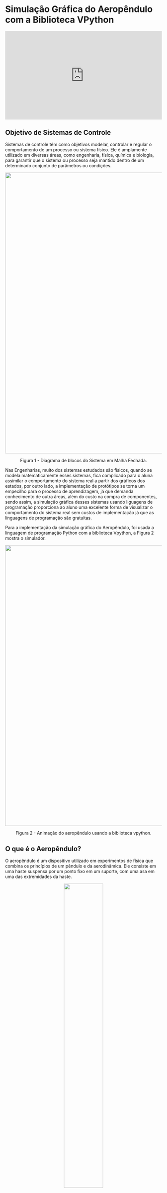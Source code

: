<script type="text/javascript" id="MathJax-script" async
  src="https://cdn.jsdelivr.net/npm/mathjax@3/es5/tex-mml-chtml.js">
</script>


# Simulação Gráfica do Aeropêndulo com a Biblioteca **VPython**


<div style="padding:56.25% 0 0 0;position:relative;"><iframe src="https://player.vimeo.com/video/813595903?h=98af6ee09d&amp;badge=0&amp;autopause=0&amp;player_id=0&amp;app_id=58479" frameborder="0" allow="autoplay; fullscreen; picture-in-picture" allowfullscreen style="position:absolute;top:0;left:0;width:100%;height:100%;" title="demo_simulacao.mp4"></iframe></div><script src="https://player.vimeo.com/api/player.js"></script>

## Objetivo de Sistemas de Controle

Sistemas de controle têm como objetivos modelar, controlar e regular o comportamento de um processo ou sistema físico. Ele é amplamente utilizado em diversas áreas, como engenharia, física, química e biologia, para garantir que o sistema ou processo seja mantido dentro de um determinado conjunto de parâmetros ou condições.

<center>
<div class="figure" >
  <img src="utils/sistema_aeropendulo_malha_fechada.svg"
       width="900">  
  <p>Figura 1 - Diagrama de blocos do Sistema em Malha Fechada.</p>
</div>
</center>

Nas Engenharias, muito dos sistemas estudados são físicos, quando se modela matematicamente esses sistemas, fica complicado para o aluna assimilar o comportamento do sistema real a partir dos gráficos dos estados, por outro lado, a implementação de protótipos se torna um empecilho para o processo de aprendizagem, já que demanda conhecimento de outra áreas, além do custo na compra de componentes, sendo assim, a simulação gráfica desses sistemas usando liguagens de programação proporciona ao aluno uma excelente forma de visualizar o comportamento do sistema real sem custos de implementação já que as linguagens de programação são gratuitas.

Para a implementação da simulação gráfica do Aeropêndulo, foi usada a linguagem de programação Python com a biblioteca Vpython, a Figura 2 mostra o simulador.

<center>
<div class="figure" >
  <img src="utils/simulacao.png"
       width="900">  
  <p>Figura 2 - Animação do aeropêndulo usando a biblioteca vpython.</p>
</div>
</center>


## O que é o Aeropêndulo?

O aeropêndulo é um dispositivo utilizado em experimentos de física que combina os princípios de um pêndulo e da aerodinâmica. Ele consiste em uma haste suspensa por um ponto fixo em um suporte, com uma asa em uma das extremidades da haste.


<center>
<div class="figure" >
  <img src="https://www.researchgate.net/profile/Giuseppe-Habib/publication/281578300/figure/fig1/AS:779421346709519@1562839938541/a-Aeropendulum-photo-b-schematic-physical-model.gif"
       width="50%">  
  <p>Figura 3 - Aeropêndulo.</p>
</div>
</center>


Quando o aeropêndulo é movido para um lado, a força da gravidade faz com que a haste comece a oscilar em torno do ponto de suspensão. A asa no final da haste também gera uma força aerodinâmica que pode afetar o movimento do pêndulo. A interação entre as forças gravitacionais e aerodinâmicas faz com que o aeropêndulo execute movimentos complexos e interessantes.

<br>

---

<br>

# Modelagem e Simulação Aeropêndulo

<center>
<div class="figure" >
  <img src="utils/aeropendulo.png"
       width="60%"> 
  <p>Figura 4 - Diagrama esquemático do Aeropêndulo.</p>
</div>
</center>

Usando as leis de Newton e momentos angulares podemos encontrar o modelo matemático que descreve a dinâmica do aeropêndulo, assim, temos a equação $$(01)$$ que modela o sistema em questão.

$$
\begin{align}
 T &= J\ddot{\theta} + c\dot{\theta} +mgd\sin{(\theta)} \tag{01}\\
\end{align}
$$


Queremos controlar o ângulo do braço do aeropêndulo a partir da tensão aplicada aos terminais do motor, assim,devemos encontrar uma relação entre a tensão $$V$$ nos terminais do motor e o empuxo $$T$$ gerado pela hélice, essa relação é não linear, porém é possível aproximar por uma relação linear, como mostra a expressão $$(02)$$.

$$
\begin{align}
    T &\approx K_mV \tag{02} \\
    K_mV &= J\ddot{\theta} + c\dot{\theta} +mgd\sin{(\theta)} \tag{03}
\end{align}
$$


<center>
<div class="figure" >
  <img src="utils/diagrama_bloco_aeropendulo_nao_linear.svg"
       width="90%"> 
  <p>Figura 5 - Diagrama de blocos do modelo do Aeropêndulo.</p>
</div>
</center>

$$
\begin{align}
    \dot{x_2} &= x_1 \tag{04} \\
    \dot{x_1}J &= - x_1c - mgdsen(x_2) + VK_m \tag{05} \\
    \dot{x_1} &= \dfrac{- x_1c - mgdsen(x_2) + VK_m}{J} \tag{06}
\end{align}
$$


Onde:

<div>
<ul>
  <li><b>T</b>: Empuxo gerado pela hélice;</li>
  <li><b>J</b>: Momento de inércia;</li>
  <li><b>θ</b>: posição angular do Aeropêndulo;</li>
  <li><b>c</b>: coeficiente de amortecimento viscoso;</li>
  <li><b>m</b>: peso do Aeropêndulo;</li>
  <li><b>d</b>: a distância entre o centro de massa e o ponto de pivô;</li>
  <li><b>V</b>: Tensão de Entrada do Motor CC Série;</li>
  <li><b>Km</b>: Relação entre o torque e a tensão;</li>
  <li><b>x1 e x2</b>: Estados do Sistema;</li>
</ul>
</div>

<br><br>

## Linearização do Sistema

Uma das técnicas de linearização quando se tem sistemas não lineares que a componente não linear é o seno ou cosseno é  considerar o seno ou cosseno sendo o valor do próprio ângulo, isso funciona bem para pequenas variações em torno do ângulo, aplicando essa técnica ao modelo do aeropêndulo, temos a equação $$(07)$$.

$$
\begin{align}
    K_mV &= J\ddot{\theta} + c\dot{\theta} +mgd\theta \tag{07}\\
\end{align}
$$

Aplicando a transformada de Laplace, temos:

$$
\begin{align}
    K_mV(s) &= s^2J\theta(s) + sc\theta(s) +mgd\theta(s) \tag{08}\\
    K_mV(s) &= (s^2J + sc +mgd)\theta(s) \tag{09}\\
    \frac{\theta(s)}{K_mV(s)} &= \frac{1}{s^2J + sc +mgd} \tag{10}\\
    \frac{\theta(s)}{K_mV(s)} &= \frac{1/J}{s^2 + sc/J +mgd/J} \tag{11}\\
    \frac{\theta(s)}{V(s)} &= \frac{K_m/J}{s^2 + sc/J +mgd/J} \tag{12}
\end{align}
$$

<br>

## Sistema no Espaço de Estados


### Forma Canônica de Controlador

$$
\begin{align}
    x_1&=\theta \quad x_2=\dot{\theta} \quad x_2 = \dot{x_1}
\end{align}
$$

$$
\begin{bmatrix}
    \dot{x}_1 \\
    \dot{x}_2
\end{bmatrix}=
\begin{bmatrix}
    0             & 1\\
    -\frac{mgd}{J} & -\frac{c}{J}
\end{bmatrix}\cdot 
\begin{bmatrix}
    x_1 \\
    x_2
\end{bmatrix}+
\begin{bmatrix}
    0 \\
    \frac{K_m}{J}
\end{bmatrix}\cdot u
$$

$$
Y= \begin{bmatrix}
    1 & 0
\end{bmatrix} \cdot
\begin{bmatrix}
    0 \\
    \frac{K_m}{J}
\end{bmatrix} + 0
$$


### Parâmetros para Simulação


Para simulação foi usado os parâmetros do artigo $$[1]$$.

$$
\begin{align}
  \begin{array}{|c|c|}                                        \hline
  \text { Parâmetros do Aeropêndulo } & \text{Valores}      \\ \hline
  K_m     &   0,0296                                        \\ \hline
  d       &   0,03m                                         \\ \hline
  J       &   0,0106 Kgm^2                                  \\ \hline
  m       &   0,36 m                                        \\ \hline
  g       &   9,8 m/s^2                                     \\ \hline
  c       &   0,0076 Nms/rad                                \\ \hline
  \end{array}
\end{align}
$$

<br>

## Resposta ao degrau usando Python

Para realizar a simulação da resposta ao degrau foi usado Python com o auxílio das bibliotecas numpy, matplotlib e control, sendo que as bibliotecas numpy e matplotlib são usada para criar as matrizes A, B, C e D e plotar a resposta do do sistema, respectivamente, já a biblioteca control é usada para criar o sistema no espaço de estados e obter a função de transferência, além disso, é possível obter a resposta ao degrau usando a função **step** da biblioteca control, que recebe como parâmetro o sistema criado anteriormente, no espaço de estados ou função de transferência.

### Importando as bibliotecas Python usadas


```python
import numpy as np
import matplotlib.pyplot as plt
import control as ct

plt.style.use("ggplot")
```

Variáveis com os parâmetros para simulação do modelo.

```python
K_m = 0.0296
m = 0.36
d = 0.03
J = 0.0106
g = 9.8
c = 0.0076
```

Matrizes NumPy do sistema no espaço de estados

```python
A = np.array([[0, 1],
              [-(m*g*d)/J, -(c/J)]])

B = np.array([[0, K_m/J]]).T

C = np.array([1, 0])

D = 0
```

<br>

### Sistema no Espaço de Estados

<br>

Para criar o sistema no espaço de estados, foi usado a biblioteca Python, **control**, essa biblioteca permite criar um sistema no espaço de estados a partir das matrizes **A**, **B**, **C**, **D**

```python
sys = ct.ss(A, B, C, D)
print(sys)
```

### Obtendo a Função de Transferência a partir do Espaço de Estados

Para obter a função de transferência a partir do sistema no espaço de estados, a biblioteca control implementa uma função, ct.ss2tf(sys), que recebe como parâmetro, o sistema no espaço de estados e retorna a função de transferência.

```python
Gs = ct.ss2tf(sys)
Gs
```

### Informações do sistema em malha aberta

Antes de realizar a simulação em malha aberta, é interessante observar as características do sistema, para isso, a biblioteca control implementa algumas função.

#### Explicando as diferentes funções da biblioteca control

A função **ct.step_info()** recebe como parâmetro o sistema no espaço de estados ou uma função de transferência e retorna as características do sistema, para esse exemplo, ao aplicar a função ela retorna diversas características, exemplo:

<ul>
  <li><b>Tempo de acomodação</b> ->    'SettlingTime': 10.308519357198815'</li>
  <li><b>Ultrapassagem Percentual</b> -> 'Overshoot': 69.54106137593485,</li>
  <li><b>Tempo de Subida</b> ->  'RiseTime': 0.396481513738416</li>
</ul>

```python
ct.step_info(sys)
```

**saída:**

```
{'RiseTime': 0.396481513738416,
 'SettlingTime': 10.308519357198815,
 'SettlingMin': 0.14343794449344063,
 'SettlingMax': 0.47415111647086844,
 'Overshoot': 69.54106137593485,
 'Undershoot': 0,
 'Peak': 0.47415111647086844,
 'PeakTime': 1.0308519357198815,
 'SteadyStateValue': 0.2796674225245654}
```

A função **ct.damp()** recebe como argumento o sistema no espaço de estados ou a função de transferência e retorna os Autovalores, amortecimento e frequência natural para cada polo do sistema.

```python
ct.damp(sys);
```

**saída:**

```
_____Eigenvalue______ Damping___ Frequency_
   -0.3585    +3.139j     0.1135       3.16
   -0.3585    -3.139j     0.1135       3.16
```

A função **ct.poles()** recebe como argumento o sistema no espaço de estados ou a função de transferência e retorna os polos do sistema, para esse caso o sistema é de segunda ordem, pois possui dois pólos.

```python
ct.poles(sys)
```

**saída:**

```
array([-0.35849057+3.13948884j, -0.35849057-3.13948884j])
```

A função **ct.zeros()** recebe como argumento o sistema no espaço de estados ou a função de transferência e retorna os zeros do sistema. para esse caso o sistema não possui zeros.

```python
ct.zeros(sys)
```

**saída:**

```
array([], dtype=float64)
```

#### Resposta ao degrau

```python
t, yout = ct.step_response(Gs)

fig, ax = plt.subplots(figsize=(6, 3.5))
ax.set_title("Aeropêndulo em Malha Aberta")
ax.set_ylabel("Ângulo (Graus°)")
ax.set_xlabel("Tempo (s)")
ax.plot(t, np.rad2deg(yout))
plt.show()
```

**Saída:**

<center>
<div class="figure" >
  <img src="utils/simu_malha_aberta.svg"
       width="800"> 
</div>
</center>


<br><br>


## Controlador projetado usando LGR com auxílio do Matlab


Para fins de teste foi projetado um controlador simples usando o matlab e encontrada a função de transferência com o auxílio da biblioteca Control, por fim foi obtida a equação de diferenças para implementar o controlador no simulador.


<center>
<div class="figure" >
  <img src="utils/sistema_aeropendulo_malha_fechada.svg"
       width="90%"> 
  <p>Figura 6 - Diagrama de blocos do Sistema em Malha Fechada.</p>
</div>
</center>


### Função de Transferência do Controlador


$$
\begin{align}

C(s) &= \frac{0,2126s + 0,7893}{s} \tag{13}

\end{align}
$$

**Função de Transferência do Controlador usando a biblioteca Control do Python**

```python
numc = np.array([0.2126, 0.7893])
denc = np.array([1, 0])

Cs = ct.tf(numc, denc)
print(Cs)
```

**saída:**

$$
\dfrac{0.2126 s + 0.7893}{s}
$$

### Simulação do Sistema em Malha Fechada

```python
Fs = ct.series(Gs, Cs)
Hs = ct.feedback(Fs, 1, sign=-1)
Hs
```

**saída:**

$$
\dfrac{0.5937s+2.204}{s^3 +0.717s^2+10.58s+2.204}
$$


### Resposta ao degrau unitário

```python
t, yout = ct.step_response(Hs)

plt.rc('xtick', labelsize=7)
plt.rc('ytick', labelsize=7)

fig, ax = plt.subplots(figsize=(7, 4))
ax.set_title("Aeropêndulo em Malha Fechada", fontsize=10)
ax.set_ylabel("Ângulo (Graus°)", fontsize=8)
ax.set_xlabel("Tempo (s)", fontsize=8)
ax.plot([0, 0, t[-1]], [0, 1, 1], "--", lw=1,
        label="Sinal Degrau Unitário U(S)")
ax.plot(t, yout, lw=1., label="Sinal de Saída Y(S)")
ax.legend(fontsize=7)
plt.show()
```

**saída:**

<center>
<div class="figure" >
  <img src="utils/simu_malha_fechada.svg"
       width="800"> 
</div>
</center>


Ao analisar o sistema com o controlador, temos que o sistema não possui erro em regime permanente e seu overshoot é zero, no entanto, para que esses requisitos fossem obtidos ouve um aumento no tempo de acomodação.

<br>

## Função de Transferência Discreta C(z)

Para discretizar o sistema foi usado um período de amostragem de 0,01s.

```python
from control.matlab import c2d

Cz = c2d(Cs, Ts=0.01, method="tustin")
Cz
```

$$
\dfrac{0.2165 z + 0.2087}{z-1} \quad dt = 0.01
$$

$$
\begin{align}
    C(z) &= \dfrac{0,2165z −0,2087}{z-1} \tag{14}\\
         &= \dfrac{0,2165z −0,2087}{z-1} \cdot \dfrac{z^{-1}}{z^{-1}} \tag{15}\\
         &= \dfrac{0,2165 − 0,2087z^{-1}}{1-z^{-1}} \tag{16}\\
\end{align}

$$

#### Encontrando a equação de diferenças do controlador

$$
\begin{align}

C(z) &= \dfrac{U(z)}{E(z)} \tag{20}

\end{align}

$$

onde:

$$
\begin{align}
  U(z) &= Z\{u[k]\} \tag{17}\\
  E(z) &= Z\{e[k]\} \tag{18}\\
  \dfrac{U(z)}{E(z)} &= \dfrac{0,2165 − 0,2087z^{-1}}{1-z^{-1}} \tag{19}\\
  (1-z^{-1})U(z) &= (0,2165 − 0,2087z^{-1})E(z) \tag{20}\\
  U(z)-z^{-1}U(z) &= 0,2165E(z) − 0,2087z^{-1}E(z) \tag{21}\\
  Z^{-1}\{U(z)-z^{-1}U(z)\} &= Z^{-1}\{0,2165E(z) − 0,2087z^{-1}E(z)\} \tag{22}\\
  u[k] − u[k − 1] &= 0,2165e[k] − 0,2087e[k − 1] \tag{23}\\
  u[k] &= u[k − 1] + 0,2165e[k] − 0,2087e[k − 1] \tag{24}
\end{align}
$$



Agora é possível implementar uma classe python para o controlador a partir da equação de diferenças.

$$
\begin{align}
  u[k] &= u[k − 1] + 0,2165e[k] − 0,2087e[k − 1] \tag{25}
\end{align}
$$

com a função de diferenças encontrada, agora é possível implementa-la usando python e fecha a malha com o controlador para simular, essa lógica está implementada no simulador.

<br><br>

# Referências

<dl>

<dd><b>[1.]</b> JOB, Mila Mary; JOSE, P. Subha Hency. <b> Modeling and control of mechatronic aeropendulum.</b> In: 2015 International Conference on Innovations in Information, Embedded and Communication Systems (ICIIECS). IEEE, 2015. p. 1-5.</dd>

<br>

<dd><b>[2.]</b> Silva. Yago. <b> Projeto, construção e controle de um aeropêndulo
</b>. Centro de Engenharia Elétrica e Informática, Departamento de Engenharia Elétrica e Informática, Universidade Federal de Campina Grande - UFCG, 2018.</dd>

<br>

<dd><b>[3.]</b> MOHAMMADBAGHERI, Amin; YAGHOOBI, Mahdi. <b>A new approach to control a driven pendulum with PID method.</b> In: 2011 UkSim 13th International Conference on Computer Modelling and Simulation. IEEE, 2011. p. 207-211.</dd>

<br>

<dd><b>[4.]</b> SILVA, Yago Luiz Monteiro et al. <b>Projeto, construção e controle de um aeropêndulo<b>. 2018.</dd>

</dl>
